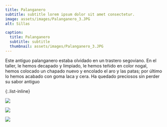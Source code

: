 ```yaml
---
title: Palanganero
subtitle: subtitle lorem ipsum dolor sit amet consectetur.
image: assets/images/Palanganero_3.JPG
alt: Sillas

caption:
  title: Palanganero
  subtitle: subtitle 
  thumbnail: assets/images/Palanganero_3.JPG
---
```

Este antiguo palanganero estaba olvidado en un trastero segoviano. En el taller, le hemos decapado y limpiado, le hemos teñido en color nogal, hemos colocado un chapado nuevo y encolado el aro y las patas; por último lo hemos acabado con goma laca y cera. Ha quedado preciosos sin perder su sabor antiguo



{:.list-inline}


![](assets/images/Palanganero_1.JPG)

![](assets/images/Palanganero_2.JPG)

![](assets/images/Palanganero_3.JPG)

